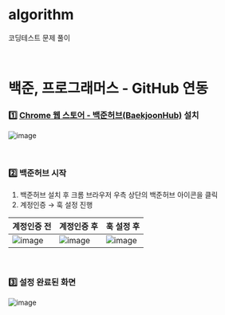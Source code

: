 # algorithm
코딩테스트 문제 풀이

<br>

# 백준, 프로그래머스 - GitHub 연동
### 1️⃣ [Chrome 웹 스토어 - 백준허브(BaekjoonHub)](https://chrome.google.com/webstore/detail/%EB%B0%B1%EC%A4%80%ED%97%88%EB%B8%8Cbaekjoonhub/ccammcjdkpgjmcpijpahlehmapgmphmk?hl=ko) 설치

![image](https://github.com/25th-Night/coding-test/assets/104040502/7e8e6227-e6b9-4362-aa1f-e76c2fc9e97f)

<br>

### 2️⃣ 백준허브 시작

1. 백준허브 설치 후 크롬 브라우저 우측 상단의 백준허브 아이콘을 클릭
2. 계정인증 → 훅 설정 진행

|계정인증 전|계정인증 후|훅 설정 후|
|--|--|--|
|![image](https://github.com/25th-Night/coding-test/assets/104040502/ffc6a2de-a786-46ef-abbc-27e9c915a210)|![image](https://github.com/25th-Night/coding-test/assets/104040502/5ab8855d-2a8e-42db-ac52-a17ee72cb9a5)|![image](https://github.com/25th-Night/coding-test/assets/104040502/5757c2b7-2025-4590-bcfa-aa52274f48af)|

<br>

### 3️⃣ 설정 완료된 화면

![image](https://github.com/25th-Night/coding-test/assets/104040502/d7873944-41ec-4e68-abae-a5b42f0d94a5)
